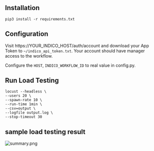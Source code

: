 ## Installation

    pip3 install -r requirements.txt

## Configuration

Visit https://YOUR_INDICO_HOST/auth/account and download your App Token to `~/indico_api_token.txt`. Your account should
have manager access to the workflow.

Configure the `HOST`, `INDICO_WORKFLOW_ID` to real value in config.py.

## Run Load Testing

```
locust --headless \
--users 20 \
--spawn-rate 10 \
--run-time 1min \
--csv=output \
--logfile output.log \
--stop-timeout 30
```

## sample load testing result

![summary.png](results/summary.png)